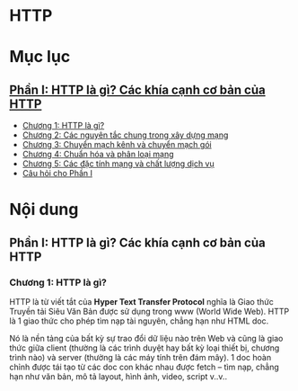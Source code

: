 # HTTP


<h1 id="muc-luc">Mục lục</h1>

## [Phần I: HTTP là gì? Các khía cạnh cơ bản của HTTP](#http-la-gi)
- [Chương 1: HTTP là gì?](#chuong-1)
- [Chương 2: Các nguyên tắc chung trong xây dựng mạng](#chuong-2-cac-nguyen-tac-chung-trong-xay-dung-mang)
- [Chương 3: Chuyển mạch kênh và chuyển mạch gói](#chuong-3-chuyen-mach-kenh-va-chuyen-mach-goi)
- [Chương 4: Chuẩn hóa và phân loại mạng](#chuong-4-chuan-hoa-va-phan-loai-mang)
- [Chương 5: Các đặc tính mạng và chất lượng dịch vụ](#chuong-5-cac-dac-tinh-mang-va-chat-luong-dich-vu)
- [Câu hỏi cho Phần I](#cau-hoi-cho-phan-i)


# Nội dung


<h2 id="http-la-gi">Phần I: HTTP là gì? Các khía cạnh cơ bản của HTTP</h3>


<h3 id="chuong-1">Chương 1: HTTP là gì?</h3>


HTTP là từ viết tắt của **Hyper Text Transfer Protocol** nghĩa là Giao thức Truyền tải Siêu Văn Bản được sử dụng trong www (World Wide Web). HTTP là 1 giao thức cho phép tìm nạp tài nguyên, chẳng hạn như HTML doc.

Nó là nền tảng của bất kỳ sự trao đổi dữ liệu nào trên Web và cũng là giao thức giữa client (thường là các trình duyệt hay bất kỳ loại thiết bị, chương trình nào) và server (thường là các máy tính trên đám mây). 1 doc hoàn chỉnh được tái tạo từ các doc con khác nhau được fetch – tìm nạp, chẳng hạn như văn bản, mô tả layout, hình ảnh, video, script v..v..

